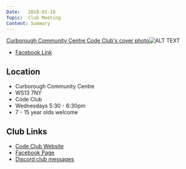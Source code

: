 ```yaml
---
Date:   2018-03-10
Topic:  Club Meeting
Content: Summary
---
```



[Curborough Community Centre Code Club's cover photo](https://facebook.com/LichfieldCoders)![ALT TEXT](https://scontent.fbhx6-1.fna.fbcdn.net/v/t1.6435-9/29062797_1481986358595126_4921635133661904896_n.jpg?_nc_cat=108&ccb=1-7&_nc_sid=e3f864&_nc_ohc=DYXFfgxwy3sAX8ZWEu9&_nc_ht=scontent.fbhx6-1.fna&edm=AKK4YLsEAAAA&oh=00_AfBhPVUL0LF8lJv_-jMA0Ig10h50vj9b6rYl1THeIE3f-Q&oe=654E162E)

* [Facebook Link](https://www.facebook.com/1481985248595237/posts/785421176075374/?substory_index=785421176075374)

## Location

* Curborough Community Centre
* WS13 7NY
* Code Club
* Wednesdays 5:30 - 6:30pm
* 7 - 15 year olds welcome

## Club Links

* [Code Club Website](https://lichfield-code-club.github.io/)
* [Facebook Page](https://www.facebook.com/LichfieldCoders)
* [Discord club messages](https://discord.gg/szz6xGK)

